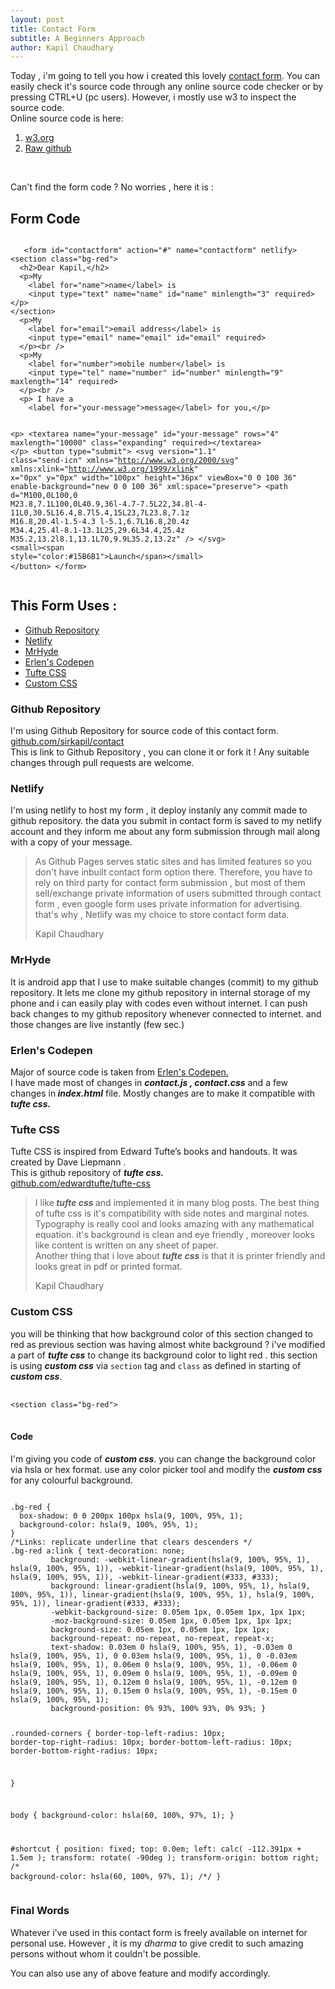 ```yaml
---
layout: post
title: Contact Form
subtitle: A Beginners Approach
author: Kapil Chaudhary
---
```

<p>Today , i'm going to tell you how i created this lovely <a href="https://contact.sirkapil.me" target="_blank">contact form</a>.
You can easily check it's source code through any online source code checker or by pressing CTRL+U (pc users). However, i mostly use w3 to inspect the source code.<br />
Online source code is here: </p><ol>
<li> <a href="https://validator.w3.org/nu/?showsource=yes&showimagereport=yes&doc=https%3A%2F%2Fcontact.sirkapil.me%2F" target="_blank">w3.org</a></li>
<li> <a href="https://raw.githubusercontent.com/sirkapil/contact/gh-pages/index.html" target="_blank">Raw github</a></li>
</ol>
<br />
<p>Can't find the form code ? No worries , here it is :</p>
<section>
<h2> Form Code </h2>
</section>
<pre class="code">
<code>
   &lt;form id="contactform" action="#" name="contactform" netlify>
&lt;section class="bg-red">
  &lt;h2>Dear Kapil,&lt;/h2>
  &lt;p>My
    &lt;label for="name">name&lt;/label> is
    &lt;input type="text" name="name" id="name" minlength="3" required>&lt;/p>
&lt;/section>
  &lt;p>My
    &lt;label for="email">email address&lt;/label> is
    &lt;input type="email" name="email" id="email" required>
  &lt;/p>&lt;br />
  &lt;p>My
    &lt;label for="number">mobile number&lt;/label> is
    &lt;input type="tel" name="number" id="number" minlength="9" maxlength="14" required>
  &lt;/p>&lt;br />
  &lt;p> I have a
    &lt;label for="your-message">message&lt;/label> for you,&lt;/p>

  &lt;p>
    &lt;textarea name="your-message" id="your-message" rows="4" maxlength="10000" class="expanding" required>&lt;/textarea>
    &lt;/p>
    &lt;button type="submit">
      &lt;svg version="1.1" class="send-icn" xmlns="http://www.w3.org/2000/svg" xmlns:xlink="http://www.w3.org/1999/xlink" x="0px" y="0px" width="100px" height="36px" viewBox="0 0 100 36" enable-background="new 0 0 100 36" xml:space="preserve">
        &lt;path d="M100,0L100,0 M23.8,7.1L100,0L40.9,36l-4.7-7.5L22,34.8l-4-11L0,30.5L16.4,8.7l5.4,15L23,7L23.8,7.1z M16.8,20.4l-1.5-4.3
	l-5.1,6.7L16.8,20.4z M34.4,25.4l-8.1-13.1L25,29.6L34.4,25.4z M35.2,13.2l8.1,13.1L70,9.9L35.2,13.2z" />
      &lt;/svg>
      &lt;small>&lt;span style="color:#15B6B1">Launch&lt;/span>&lt;/small>
    &lt;/button>
   &lt;/form>
</code>
</pre>
<section>
<h2>This Form Uses :</h2>
<ul>
<li><a href="#githubrepo"> Github Repository</a> </li>
<li><a href="#netlify"> Netlify </a></li>
<li><a href="#mrhyde"> MrHyde </a></li>
<li><a href="#erlen"> Erlen's Codepen </a></li>
<li><a href="#tuftecss"> Tufte CSS </a></li>
<li><a href="#customcss"> Custom CSS </a></li>
</ul>
</section>
<section>
<h3><a name="githubrepo"> Github Repository </a></h3>
<p>I'm using Github Repository for source code of this contact form.<br /><a href="https://github.com/sirkapil/contact">github.com/sirkapil/contact</a><br />
This is link to Github Repository , you can clone it or fork it ! Any suitable changes through pull requests are welcome.</p>
</section>
<section>
<h3> <a name="netlify">Netlify</a> </h3>
<p> I'm using netlify to host my form , it deploy instanly any commit made to github repository. the data you submit in contact form is saved to my netlify account and they inform me about any form submission through mail along with a copy of your message.
</p>
<div class="epigraph">
<blockquote>
<p>As Github Pages serves static sites and has limited features so you don't have inbuilt contact form option there. Therefore, you have to rely on third party for contact form submission , but most of them sell/exchange private information of users submitted through contact form , even  google form uses private information for advertising. that's why , Netlify was my choice to store contact form data.</p>
<footer>
<p>Kapil Chaudhary</p>
</footer>
</blockquote>
</div>
</section> 
<section>
<h3><a name="mrhyde"> MrHyde </a></h3>
<p>It is android app that I use to make suitable changes (commit) to my github repository. It lets me clone my github repository in internal storage of my phone and i can easily play with codes even without internet. I can push back changes to my github repository whenever connected to internet. and those changes are live instantly (few sec.)</p>
</section>
<section>
<h3><a name="erlen"> Erlen's Codepen </a></h3>
<p>Major of source code is taken from <a href="https://www.erlen.co.uk/minimal-contact-form-with-expanding-textareas/" target="_blank"> Erlen's Codepen.</a><br />
I have made most of changes in  <i><b>contact.js , contact.css</b> </i> and a few changes in<i><b> index.html</b> </i>file. Mostly changes are to make it compatible with <b><i>tufte css.</i></b></p>
</section>
<section>
<h3><a name="tuftecss"> Tufte CSS</a> </h3>
<p>Tufte CSS is inspired from Edward Tufte’s books and handouts. It was created by Dave Liepmann .<br />This is github repository of <b><i>tufte css.</i></b><br/><a href="//github.com/edwardtufte/tufte-css/" target="_blank">github.com/edwardtufte/tufte-css</a></p>
<div class="epigraph">
<blockquote>
<p>I like<b><i> tufte css</i> </b>and implemented it in many blog posts. The best thing of tufte css is it's compatibility with side notes and marginal notes.<br /> Typography is really cool and looks amazing with any mathematical equation. it's background is clean and eye friendly , moreover looks like content is written on any sheet of paper. <br />Another thing that i love about <b><i>tufte css</i></b> is that it is printer friendly and looks great in pdf or printed format. </p>
<footer>
<p>Kapil Chaudhary</p>
</footer>
</blockquote>
</div>
</section>
<section class="bg-red">
<h3><a name="customcss"> Custom CSS</a> </h3>
<p>you will be thinking that how background color of this section changed to red as previous section was having almost white background ? i've modified a part of <b><i>tufte css</i></b> to change its background color to light red . this section is using <b><i>custom css</i></b> via <code>section</code> tag and <code>class</code> as defined in starting of <b><i>custom css</i></b>.</p>
</section>
 <pre>
 <code>
&lt;section class="bg-red"&gt;
</code>
</pre>
<section>
<h4>Code</h4>
<p>I'm giving you code of <b><i>custom css</i></b>. you can change the background color via hsla or hex format. use any color picker tool and modify the <b><i>custom css</i></b> for any colourful background.</p>
<pre class="code">
<code>
.bg-red {
  box-shadow: 0 0 200px 100px hsla(9, 100%, 95%, 1);
  background-color: hsla(9, 100%, 95%, 1);
}
/*Links: replicate underline that clears descenders */
.bg-red a:link { text-decoration: none;
         background: -webkit-linear-gradient(hsla(9, 100%, 95%, 1), hsla(9, 100%, 95%, 1)), -webkit-linear-gradient(hsla(9, 100%, 95%, 1), hsla(9, 100%, 95%, 1)), -webkit-linear-gradient(#333, #333);
         background: linear-gradient(hsla(9, 100%, 95%, 1), hsla(9, 100%, 95%, 1)), linear-gradient(hsla(9, 100%, 95%, 1), hsla(9, 100%, 95%, 1)), linear-gradient(#333, #333);
         -webkit-background-size: 0.05em 1px, 0.05em 1px, 1px 1px;
         -moz-background-size: 0.05em 1px, 0.05em 1px, 1px 1px;
         background-size: 0.05em 1px, 0.05em 1px, 1px 1px;
         background-repeat: no-repeat, no-repeat, repeat-x;
         text-shadow: 0.03em 0 hsla(9, 100%, 95%, 1), -0.03em 0 hsla(9, 100%, 95%, 1), 0 0.03em hsla(9, 100%, 95%, 1), 0 -0.03em hsla(9, 100%, 95%, 1), 0.06em 0 hsla(9, 100%, 95%, 1), -0.06em 0 hsla(9, 100%, 95%, 1), 0.09em 0 hsla(9, 100%, 95%, 1), -0.09em 0 hsla(9, 100%, 95%, 1), 0.12em 0 hsla(9, 100%, 95%, 1), -0.12em 0 hsla(9, 100%, 95%, 1), 0.15em 0 hsla(9, 100%, 95%, 1), -0.15em 0 hsla(9, 100%, 95%, 1);
         background-position: 0% 93%, 100% 93%, 0% 93%; }

.rounded-corners {
  border-top-left-radius: 10px;
  border-top-right-radius: 10px;
  border-bottom-left-radius: 10px;
  border-bottom-right-radius: 10px;
  
}

body {
  background-color: hsla(60, 100%, 97%, 1);
}

#shortcut {
  position: fixed;
  top: 0.0em;
  left: calc( -112.391px + 1.5em );
  transform: rotate( -90deg );
  transform-origin: bottom right;
  /* background-color: hsla(60, 100%, 97%, 1); /*/
}
</code>
</pre>
 </section>
<section>
<h3> Final Words </h3>
<p>Whatever i've used in this contact form is freely available on internet for personal use. However , it is my <i>dharma</i> to give credit to such amazing persons without whom it couldn't be possible.</p>
<p>You can also use any of above feature and modify accordingly.</p>
</section>